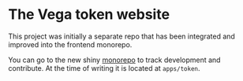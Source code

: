 # The Vega token website

This project was initially a separate repo that has been integrated and improved into the frontend monorepo.

You can go to the new shiny [monorepo](https://github.com/vegaprotocol/frontend-monorepo) to track development and contribute. At the time of writing it is located at `apps/token`.
